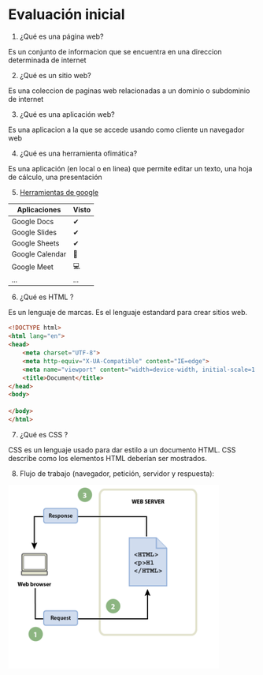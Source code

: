 # Evaluación inicial

1. ¿Qué es una página web?

Es un conjunto de informacion  que se encuentra en una direccion determinada de internet

2. ¿Qué es un sitio web?

Es una coleccion de paginas web relacionadas a un dominio o subdominio de internet

3. ¿Qué es una aplicación web?

Es una aplicacion a la que se accede usando como cliente un navegador web

4. ¿Qué es una herramienta ofimática?

Es una aplicación (en local o en linea) que permite editar un texto, una hoja de cálculo, una
presentación

5. [Herramientas de google](https://www.google.com/intl/es-419/chrome/browser-tools/ "clica para ir a las herramientas de google")

| Aplicaciones | Visto|
| ------------ | -----|
| Google Docs | ✔|
| Google Slides | ✔|
| Google Sheets | ✔|
| Google Calendar | 📆|
| Google Meet | 💻|
| ... | ...|

6. ¿Qué es HTML ?

Es un lenguaje de marcas. Es el lenguaje estandard para crear sitios web.
```html
<!DOCTYPE html>
<html lang="en">
<head>
    <meta charset="UTF-8">
    <meta http-equiv="X-UA-Compatible" content="IE=edge">
    <meta name="viewport" content="width=device-width, initial-scale=1.0">
    <title>Document</title>
</head>
<body>

</body>
</html>
```

7. ¿Qué es CSS ?

CSS es un lenguaje usado para dar estilo a un documento HTML. CSS describe como los
elementos HTML deberían ser mostrados.

8. Flujo de trabajo (navegador, petición, servidor y respuesta):

![Flujo de trabajo](https://github.com/cescoxd/M4-UF1-A2-documentacioMarckdown_SotoAlfonsoFrancesc/blob/main/imagen_2022-09-20_114531588.png "ejemplo flujo de trabajo")
